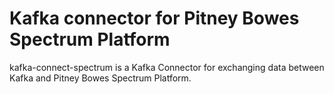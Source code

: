 # Kafka connector for Pitney Bowes Spectrum Platform
kafka-connect-spectrum is a Kafka Connector for exchanging data between Kafka and Pitney Bowes Spectrum Platform.
